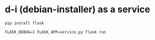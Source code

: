 # d-i (debian-installer) as a service

`pip install flask`

`FLASK_DEBUG=1 FLASK_APP=service.py flask run`
